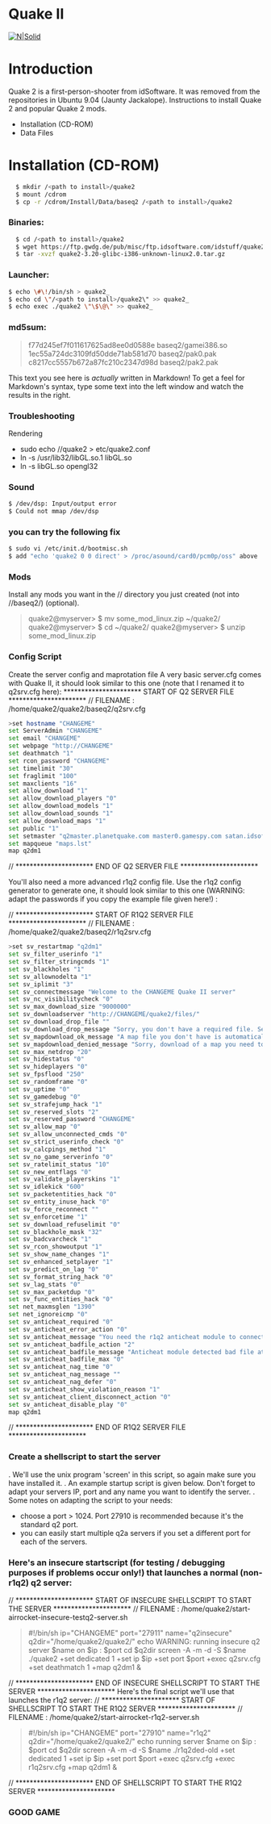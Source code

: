 # Quake II

[![N|Solid](https://images.launchbox-app.com/4895c11d-4620-4a7c-9268-529701afad41.jpg)](https://nodesource.com/products/nsolid)

# Introduction
Quake 2 is a first-person-shooter from idSoftware. It was removed from the repositories in Ubuntu 9.04 (Jaunty Jackalope). Instructions to install Quake 2 and popular Quake 2 mods.

  - Installation (CD-ROM)
  - Data Files
  
# Installation (CD-ROM)
```sh
  $ mkdir /<path to install>/quake2
  $ mount /cdrom
  $ cp -r /cdrom/Install/Data/baseq2 /<path to install>/quake2
```

### Binaries:
```sh
  $ cd /<path to install>/quake2
  $ wget https://ftp.gwdg.de/pub/misc/ftp.idsoftware.com/idstuff/quake2/unix/quake2-3.20-glibc-i386-unknown-linux2.0.tar.gz
  $ tar -xvzf quake2-3.20-glibc-i386-unknown-linux2.0.tar.gz
```

### Launcher:
```sh
$ echo \#\!/bin/sh > quake2_
$ echo cd \"/<path to install>/quake2\" >> quake2_
$ echo exec ./quake2 \"\$\@\" >> quake2_
```
### md5sum:

>f77d245ef7f011617625ad8ee0d0588e  baseq2/gamei386.so
>1ec55a724dc3109fd50dde71ab581d70  baseq2/pak0.pak
>c8217cc5557b672a87fc210c2347d98d  baseq2/pak2.pak

This text you see here is *actually* written in Markdown! To get a feel for Markdown's syntax, type some text into the left window and watch the results in the right.

### Troubleshooting
Rendering
* sudo echo /<path to isntall>/quake2 > etc/quake2.conf
* ln -s /usr/lib32/libGL.so.1 libGL.so
* ln -s libGL.so opengl32

### Sound
```sh
$ /dev/dsp: Input/output error
$ Could not mmap /dev/dsp
```
### you can try the following fix
```sh
$ sudo vi /etc/init.d/bootmisc.sh
$ add "echo 'quake2 0 0 direct' > /proc/asound/card0/pcm0p/oss" above : exit 0
```
### Mods 
  Install any mods you want in the /<path to isntall>/ directory you just created (not into /<path to isntall>/baseq2/) (optional).
 
> quake2@myserver> $ mv some_mod_linux.zip ~/quake2/
>  quake2@myserver> $ cd ~/quake2/
> quake2@myserver> $ unzip some_mod_linux.zip
 
 ### Config Script 
 Create the server config and maprotation file
 A very basic server.cfg comes with Quake II, it should look similar to this one (note that I renamed it to q2srv.cfg here):
  ********************** START OF Q2 SERVER FILE **********************
// FILENAME : /home/quake2/quake2/baseq2/q2srv.cfg
```sh
>set hostname "CHANGEME"
set ServerAdmin "CHANGEME"
set email "CHANGEME"
set webpage "http://CHANGEME"
set deathmatch "1"
set rcon_password "CHANGEME"
set timelimit "30"
set fraglimit "100"
set maxclients "16"
set allow_download "1"
set allow_download_players "0"
set allow_download_models "1"
set allow_download_sounds "1"
set allow_download_maps "1"
set public "1"
set setmaster "q2master.planetquake.com master0.gamespy.com satan.idsoftware.com"
set mapqueue "maps.lst"
map q2dm1
```
// ********************** END OF Q2 SERVER FILE **********************

You'll also need a more advanced r1q2 config file.
Use the r1q2 config generator to generate one, it should look similar to this one (WARNING: adapt the passwords if you copy the example file given here!) :
>

// ********************** START OF R1Q2 SERVER FILE **********************
// FILENAME : /home/quake2/quake2/baseq2/r1q2srv.cfg
```sh
>set sv_restartmap "q2dm1"
set sv_filter_userinfo "1"
set sv_filter_stringcmds "1"
set sv_blackholes "1"
set sv_allownodelta "1"
set sv_iplimit "3"
set sv_connectmessage "Welcome to the CHANGEME Quake II server"
set sv_nc_visibilitycheck "0"
set sv_max_download_size "9000000"
set sv_downloadserver "http://CHANGEME/quake2/files/"
set sv_download_drop_file ""
set sv_download_drop_message "Sorry, you don't have a required file. See http://CHANGEME for more info."
set sv_mapdownload_ok_message "A map file you don't have is automatically downloaded atm..."
set sv_mapdownload_denied_message "Sorry, download of a map you need to connect failed.\n See http://CHANGEME for more info."
set sv_max_netdrop "20"
set sv_hidestatus "0"
set sv_hideplayers "0"
set sv_fpsflood "250"
set sv_randomframe "0"
set sv_uptime "0"
set sv_gamedebug "0"
set sv_strafejump_hack "1"
set sv_reserved_slots "2"
set sv_reserved_password "CHANGEME"
set sv_allow_map "0"
set sv_allow_unconnected_cmds "0"
set sv_strict_userinfo_check "0"
set sv_calcpings_method "1"
set sv_no_game_serverinfo "0"
set sv_ratelimit_status "10"
set sv_new_entflags "0"
set sv_validate_playerskins "1"
set sv_idlekick "600"
set sv_packetentities_hack "0"
set sv_entity_inuse_hack "0"
set sv_force_reconnect ""
set sv_enforcetime "1"
set sv_download_refuselimit "0"
set sv_blackhole_mask "32"
set sv_badcvarcheck "1"
set sv_rcon_showoutput "1"
set sv_show_name_changes "1"
set sv_enhanced_setplayer "1"
set sv_predict_on_lag "0"
set sv_format_string_hack "0"
set sv_lag_stats "0"
set sv_max_packetdup "0"
set sv_func_entities_hack "0"
set net_maxmsglen "1390"
set net_ignoreicmp "0"
set sv_anticheat_required "0"
set sv_anticheat_error_action "0"
set sv_anticheat_message "You need the r1q2 anticheat module to connect."
set sv_anticheat_badfile_action "2"
set sv_anticheat_badfile_message "Anticheat module detected bad file at your host. All other players were notified of this."
set sv_anticheat_badfile_max "0"
set sv_anticheat_nag_time "0"
set sv_anticheat_nag_message ""
set sv_anticheat_nag_defer "0"
set sv_anticheat_show_violation_reason "1"
set sv_anticheat_client_disconnect_action "0"
set sv_anticheat_disable_play "0"
map q2dm1
```
// ********************** END OF R1Q2 SERVER FILE **********************
 
 ### Create a shellscript to start the server
 
. We'll use the unix program 'screen' in this script, so again make sure you have installed it.
. An example startup script is given below. Don't forget to adapt your servers IP, port and any name you want to identify the server.
. Some notes on adapting the script to your needs:

* choose a port > 1024. Port 27910 is recommended because it's the standard q2 port.
* you can easily start multiple q2a servers if you set a different port for each of the servers.

### Here's an insecure startscript (for testing / debugging purposes if problems occur only!) that launches a normal (non-r1q2) q2 server:

// ********************** START OF INSECURE SHELLSCRIPT TO START THE SERVER **********************
// FILENAME : /home/quake2/start-airrocket-insecure-testq2-server.sh

>#!/bin/sh
ip="CHANGEME"
port="27911"
name="q2insecure"
q2dir="/home/quake2/quake2/"
echo WARNING: running insecure q2 server $name on $ip : $port
cd $q2dir
>screen -A -m -d -S $name ./quake2 +set dedicated 1 +set ip $ip +set port $port +exec q2srv.cfg +set deathmatch 1 +map q2dm1 &

// ********************** END OF INSECURE SHELLSCRIPT TO START THE SERVER **********************
 Here's the final script we'll use that launches the r1q2 server:
// ********************** START OF SHELLSCRIPT TO START THE R1Q2 SERVER **********************
// FILENAME : /home/quake2/start-airrocket-r1q2-server.sh
>#!/bin/sh
ip="CHANGEME"
port="27910"
name="r1q2"
q2dir="/home/quake2/quake2/"
echo running server $name on $ip : $port
cd $q2dir
screen -A -m -d -S $name ./r1q2ded-old +set dedicated 1 +set ip $ip +set port $port +exec q2srv.cfg +exec r1q2srv.cfg +map q2dm1 &

// ********************** END OF SHELLSCRIPT TO START THE R1Q2 SERVER **********************
 
### GOOD GAME 
